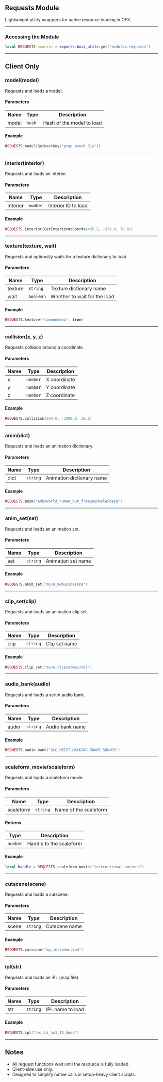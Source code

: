 ## Requests Module

Lightweight utility wrappers for native resource loading in CFX.

---

### Accessing the Module

```lua
local REQUESTS <const> = exports.boii_utils:get("modules.requests")
```

---

## Client Only

### model(model)

Requests and loads a model.

#### Parameters
| Name  | Type   | Description              |
|-------|--------|--------------------------|
| model | `hash` | Hash of the model to load |

#### Example
```lua
REQUESTS.model(GetHashKey("prop_bench_01a"))
```

---

### interior(interior)

Requests and loads an interior.

#### Parameters
| Name      | Type     | Description                |
|-----------|----------|----------------------------|
| interior  | `number` | Interior ID to load        |

#### Example
```lua
REQUESTS.interior(GetInteriorAtCoords(435.5, -979.0, 30.0))
```

---

### texture(texture, wait)

Requests and optionally waits for a texture dictionary to load.

#### Parameters
| Name     | Type      | Description                      |
|----------|-----------|----------------------------------|
| texture  | `string`  | Texture dictionary name          |
| wait     | `boolean` | Whether to wait for the load     |

#### Example
```lua
REQUESTS.texture("commonmenu", true)
```

---

### collision(x, y, z)

Requests collision around a coordinate.

#### Parameters
| Name | Type     | Description          |
|------|----------|----------------------|
| x    | `number` | X coordinate         |
| y    | `number` | Y coordinate         |
| z    | `number` | Z coordinate         |

#### Example
```lua
REQUESTS.collision(200.0, -1000.0, 30.0)
```

---

### anim(dict)

Requests and loads an animation dictionary.

#### Parameters
| Name | Type     | Description               |
|------|----------|---------------------------|
| dict | `string` | Animation dictionary name |

#### Example
```lua
REQUESTS.anim("amb@world_human_bum_freeway@male@base")
```

---

### anim_set(set)

Requests and loads an animation set.

#### Parameters
| Name | Type     | Description            |
|------|----------|------------------------|
| set  | `string` | Animation set name     |

#### Example
```lua
REQUESTS.anim_set("move_m@business@a")
```

---

### clip_set(clip)

Requests and loads an animation clip set.

#### Parameters
| Name | Type     | Description            |
|------|----------|------------------------|
| clip | `string` | Clip set name          |

#### Example
```lua
REQUESTS.clip_set("move_clipset@pistol")
```

---

### audio_bank(audio)

Requests and loads a script audio bank.

#### Parameters
| Name  | Type     | Description        |
|-------|----------|--------------------|
| audio | `string` | Audio bank name    |

#### Example
```lua
REQUESTS.audio_bank("DLC_HEIST_HACKING_SNAKE_SOUNDS")
```

---

### scaleform_movie(scaleform)

Requests and loads a scaleform movie.

#### Parameters
| Name       | Type     | Description             |
|------------|----------|-------------------------|
| scaleform  | `string` | Name of the scaleform   |

#### Returns
| Type     | Description              |
|----------|--------------------------|
| `number` | Handle to the scaleform  |

#### Example
```lua
local handle = REQUESTS.scaleform_movie("instructional_buttons")
```

---

### cutscene(scene)

Requests and loads a cutscene.

#### Parameters
| Name  | Type     | Description           |
|-------|----------|-----------------------|
| scene | `string` | Cutscene name         |

#### Example
```lua
REQUESTS.cutscene("mp_introduction")
```

---

### ipl(str)

Requests and loads an IPL (map file).

#### Parameters
| Name | Type     | Description       |
|------|----------|-------------------|
| str  | `string` | IPL name to load  |

#### Example
```lua
REQUESTS.ipl("hei_bi_hw1_13_door")
```

---

## Notes
- All request functions wait until the resource is fully loaded.
- Client-side use only.
- Designed to simplify native calls in setup-heavy client scripts.